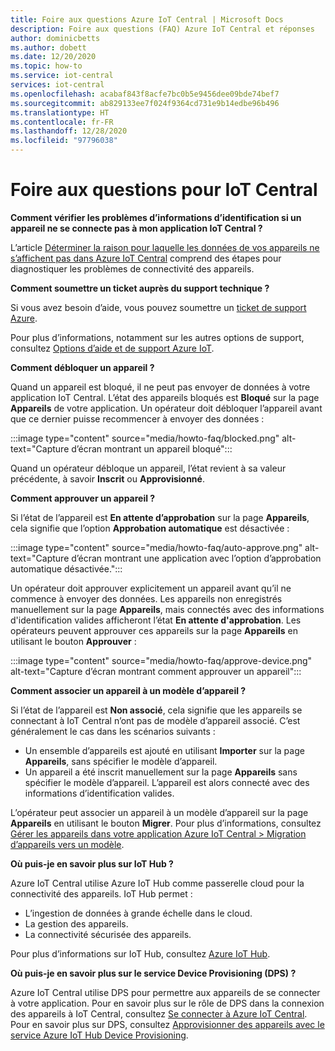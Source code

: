 ```yaml
---
title: Foire aux questions Azure IoT Central | Microsoft Docs
description: Foire aux questions (FAQ) Azure IoT Central et réponses
author: dominicbetts
ms.author: dobett
ms.date: 12/20/2020
ms.topic: how-to
ms.service: iot-central
services: iot-central
ms.openlocfilehash: acabaf843f8acfe7bc0b5e9456dee09bde74bef7
ms.sourcegitcommit: ab829133ee7f024f9364cd731e9b14edbe96b496
ms.translationtype: HT
ms.contentlocale: fr-FR
ms.lasthandoff: 12/28/2020
ms.locfileid: "97796038"
---
```

# <a name="frequently-asked-questions-for-iot-central"></a>Foire aux questions pour IoT Central

**Comment vérifier les problèmes d’informations d’identification si un appareil ne se connecte pas à mon application IoT Central ?**

L’article [Déterminer la raison pour laquelle les données de vos appareils ne s’affichent pas dans Azure IoT Central](troubleshoot-connection.md) comprend des étapes pour diagnostiquer les problèmes de connectivité des appareils.

**Comment soumettre un ticket auprès du support technique ?**

Si vous avez besoin d’aide, vous pouvez soumettre un [ticket de support Azure](https://portal.azure.com/#create/Microsoft.Support).

Pour plus d’informations, notamment sur les autres options de support, consultez [Options d’aide et de support Azure IoT](../../iot-fundamentals/iot-support-help.md).

**Comment débloquer un appareil ?**

Quand un appareil est bloqué, il ne peut pas envoyer de données à votre application IoT Central. L’état des appareils bloqués est **Bloqué** sur la page **Appareils** de votre application. Un opérateur doit débloquer l’appareil avant que ce dernier puisse recommencer à envoyer des données :

:::image type="content" source="media/howto-faq/blocked.png" alt-text="Capture d’écran montrant un appareil bloqué":::

Quand un opérateur débloque un appareil, l’état revient à sa valeur précédente, à savoir **Inscrit** ou **Approvisionné**.

**Comment approuver un appareil ?**

Si l’état de l’appareil est **En attente d’approbation** sur la page **Appareils**, cela signifie que l’option **Approbation automatique** est désactivée :

:::image type="content" source="media/howto-faq/auto-approve.png" alt-text="Capture d’écran montrant une application avec l’option d’approbation automatique désactivée.":::

Un opérateur doit approuver explicitement un appareil avant qu’il ne commence à envoyer des données. Les appareils non enregistrés manuellement sur la page **Appareils**, mais connectés avec des informations d'identification valides afficheront l’état **En attente d'approbation**. Les opérateurs peuvent approuver ces appareils sur la page **Appareils** en utilisant le bouton **Approuver** :

:::image type="content" source="media/howto-faq/approve-device.png" alt-text="Capture d’écran montrant comment approuver un appareil":::

**Comment associer un appareil à un modèle d’appareil ?**

Si l’état de l’appareil est **Non associé**, cela signifie que les appareils se connectant à IoT Central n’ont pas de modèle d’appareil associé. C’est généralement le cas dans les scénarios suivants :

- Un ensemble d’appareils est ajouté en utilisant **Importer** sur la page **Appareils**, sans spécifier le modèle d’appareil.
- Un appareil a été inscrit manuellement sur la page **Appareils** sans spécifier le modèle d’appareil. L’appareil est alors connecté avec des informations d’identification valides.  

L’opérateur peut associer un appareil à un modèle d’appareil sur la page **Appareils** en utilisant le bouton **Migrer**. Pour plus d’informations, consultez [Gérer les appareils dans votre application Azure IoT Central > Migration d’appareils vers un modèle](howto-manage-devices.md).

**Où puis-je en savoir plus sur IoT Hub ?**

Azure IoT Central utilise Azure IoT Hub comme passerelle cloud pour la connectivité des appareils. IoT Hub permet :

- L’ingestion de données à grande échelle dans le cloud.
- La gestion des appareils.
- La connectivité sécurisée des appareils.

Pour plus d’informations sur IoT Hub, consultez [Azure IoT Hub](../../iot-hub/index.yml).

**Où puis-je en savoir plus sur le service Device Provisioning (DPS) ?**

Azure IoT Central utilise DPS pour permettre aux appareils de se connecter à votre application. Pour en savoir plus sur le rôle de DPS dans la connexion des appareils à IoT Central, consultez [Se connecter à Azure IoT Central](concepts-get-connected.md). Pour en savoir plus sur DPS, consultez [Approvisionner des appareils avec le service Azure IoT Hub Device Provisioning](../../iot-dps/about-iot-dps.md).